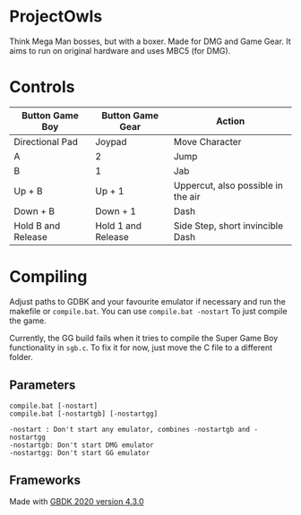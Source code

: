 # ProjectOwls
Think Mega Man bosses, but with a boxer. Made for DMG and Game Gear. It aims to run on original hardware and uses MBC5 (for DMG).


# Controls

| Button Game Boy | Button Game Gear | Action |
|---|---|---|
| Directional Pad |  Joypad | Move Character |
| A | 2 | Jump |
| B | 1 | Jab |
| Up + B | Up + 1 | Uppercut, also possible in the air |
| Down + B | Down + 1 | Dash |
| Hold B and Release | Hold 1 and Release | Side Step, short invincible Dash |

# Compiling
Adjust paths to GDBK and your favourite emulator if necessary and run the makefile or `compile.bat`. You can use `compile.bat -nostart` To just compile the game.

Currently, the GG build fails when it tries to compile the Super Game Boy functionality in `sgb.c`. To fix it for now, just move the C file to a different folder.


## Parameters
```
compile.bat [-nostart]
compile.bat [-nostartgb] [-nostartgg]

-nostart : Don't start any emulator, combines -nostartgb and -nostartgg
-nostartgb: Don't start DMG emulator
-nostartgg: Don't start GG emulator

```

## Frameworks
Made with [GBDK 2020 version 4.3.0](https://github.com/gbdk-2020/gbdk-2020)
